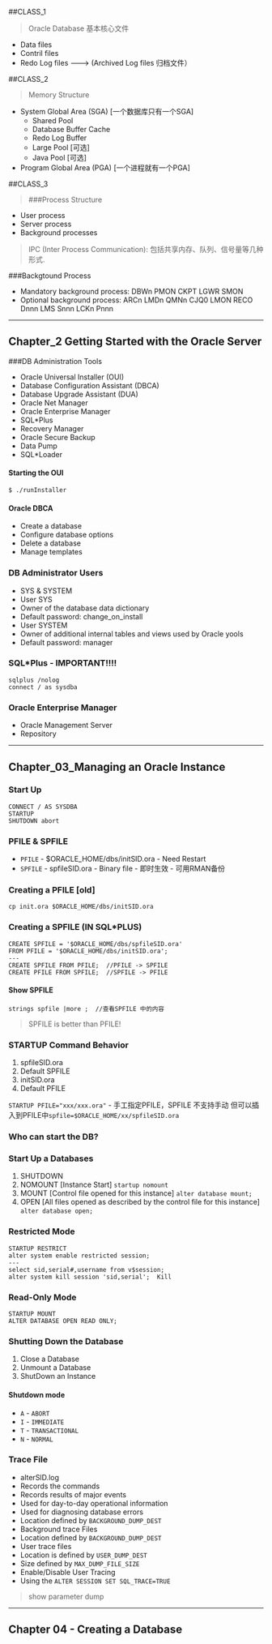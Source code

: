 ##CLASS_1
> Oracle Database 基本核心文件
* Data files
* Contril files
* Redo Log files   --->  (Archived Log files 归档文件）

##CLASS_2
> Memory Structure
* System Global Area (SGA) [一个数据库只有一个SGA]
  * Shared Pool
  * Database Buffer Cache
  * Redo Log Buffer
  * Large Pool [可选]
  * Java Pool [可选]
* Program Global Area (PGA) [一个进程就有一个PGA]

##CLASS_3
> ###Process Structure
* User process
* Server process
* Background processes

> IPC (Inter Process Communication): 包括共享内存、队列、信号量等几种形式.

###Backgtound Process
* Mandatory background process:
	DBWn	PMON	CKPT
	LGWR	SMON
* Optional background process:
	ARCn	LMDn	QMNn
	CJQ0	LMON	RECO
	Dnnn	LMS	Snnn
	LCKn	Pnnn

---

## Chapter_2 Getting Started with the Oracle Server

###DB Administration Tools
* Oracle Universal Installer (OUI)
* Database Configuration Assistant (DBCA) 
* Database Upgrade Assistant (DUA)
* Oracle Net Manager 
* Oracle Enterprise Manager
* SQL\*Plus
* Recovery Manager
* Oracle Secure Backup
* Data Pump
* SQL\*Loader


#### Starting the OUI

	$ ./runInstaller

#### Oracle DBCA
* Create a database
* Configure database options
* Delete a database
* Manage templates

### DB Administrator Users
* SYS & SYSTEM
 * User SYS
  * Owner of the database data dictionary
  * Default password: change_on_install
 * User SYSTEM
  * Owner of additional internal tables and views used by Oracle yools
  * Default password: manager

### SQL*Plus - IMPORTANT!!!!

	sqlplus /nolog
	connect / as sysdba
### Oracle Enterprise Manager
* Oracle Management Server
* Repository

---

## Chapter_03_Managing an Oracle Instance
### Start Up

	CONNECT / AS SYSDBA
	STARTUP
	SHUTDOWN abort
### PFILE & SPFILE
* `PFILE` - $ORACLE_HOME/dbs/initSID.ora -  Need Restart 
* `SPFILE` - spfileSID.ora - Binary file - 即时生效 - 可用RMAN备份

### Creating a PFILE [old]

	cp init.ora $ORACLE_HOME/dbs/initSID.ora

### Creating a SPFILE (IN SQL*PLUS)

	CREATE SPFILE = '$ORACLE_HOME/dbs/spfileSID.ora'
	FROM PFILE = '$ORACLE_HOME/dbs/initSID.ora';
	---
	CREATE SPFILE FROM PFILE;  //PFILE -> SPFILE
	CREATE PFILE FROM SPFILE;  //SPFILE -> PFILE

#### Show SPFILE
	
	strings spfile |more ;  //查看SPFILE 中的内容

> SPFILE is better than PFILE!

### STARTUP Command Behavior
1. spfileSID.ora
2. Default SPFILE
3. initSID.ora
4. Default PFILE

`STARTUP PFILE="xxx/xxx.ora"` - 手工指定PFILE，SPFILE 不支持手动 但可以插入到PFILE中`spfile=$ORACLE_HOME/xx/spfileSID.ora`

### Who can start the DB?

### Start Up a Databases
1. SHUTDOWN
2. NOMOUNT [Instance Start] `startup nomount`
3. MOUNT [Control file opened for this instance] `alter database mount;`
4. OPEN [All files opened as described by the control file for this instance] `alter database open;`

### Restricted Mode

	STARTUP RESTRICT
	alter system enable restricted session;
	---
	select sid,serial#,username from v$session;
	alter system kill session 'sid,serial';  Kill

### Read-Only Mode
	
	STARTUP MOUNT
	ALTER DATABASE OPEN READ ONLY;

### Shutting Down the Database
1. Close a Database
2. Unmount a Database
3. ShutDown an Instance

#### Shutdown mode
* `A` - `ABORT`
* `I` - `IMMEDIATE`
* `T` - `TRANSACTIONAL`
* `N` - `NORMAL`

### Trace File
* alterSID.log
 * Records the commands
 * Records results of major events
 * Used for day-to-day operational information
 * Used for diagnosing database errors
 * Location defined by `BACKGROUND_DUMP_DEST`
* Background trace Files
 * Location defined by `BACKGROUND_DUMP_DEST`
* User trace files
 * Location is defined by `USER_DUMP_DEST`
 * Size defined by `MAX_DUMP_FILE_SIZE`
 * Enable/Disable User Tracing
  * Using the `ALTER SESSION SET SQL_TRACE=TRUE`

> show parameter dump

---
## Chapter 04 - Creating a Database

